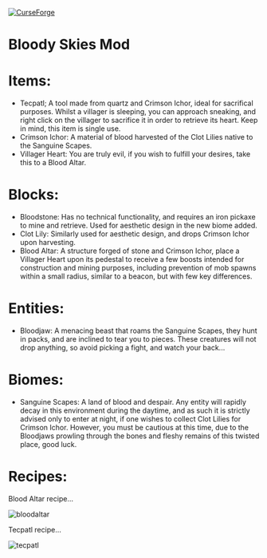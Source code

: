 [![CurseForge](https://cf.way2muchnoise.eu/versions/543660.svg)](https://www.curseforge.com/minecraft/mc-mods/strippable-stone)
# Bloody Skies Mod

# Items:
- Tecpatl; A tool made from quartz and Crimson Ichor, ideal for sacrifical purposes. Whilst a villager is sleeping, you can approach sneaking, and right click on the villager to sacrifice it in order to retrieve its heart. Keep in mind, this item is single use.
- Crimson Ichor: A material of blood harvested of the Clot Lilies native to the Sanguine Scapes.
- Villager Heart: You are truly evil, if you wish to fulfill your desires, take this to a Blood Altar.

# Blocks:
- Bloodstone: Has no technical functionality, and requires an iron pickaxe to mine and retrieve. Used for aesthetic design in the new biome added.
- Clot Lily: Similarly used for aesthetic design, and drops Crimson Ichor upon harvesting.
- Blood Altar: A structure forged of stone and Crimson Ichor, place a Villager Heart upon its pedestal to receive a few boosts intended for construction and mining purposes, including prevention of mob spawns within a small radius, similar to a beacon, but with few key differences.

# Entities:
- Bloodjaw: A menacing beast that roams the Sanguine Scapes, they hunt in packs, and are inclined to tear you to pieces. These creatures will not drop anything, so avoid picking a fight, and watch your back...

# Biomes:
- Sanguine Scapes: A land of blood and despair. Any entity will rapidly decay in this environment during the daytime, and as such it is strictly advised only to enter at night, if one wishes to collect Clot Lilies for Crimson Ichor. However, you must be cautious at this time, due to the Bloodjaws prowling through the bones and fleshy remains of this twisted place, good luck. 

# Recipes:
Blood Altar recipe...

![bloodaltar](https://user-images.githubusercontent.com/91941086/144445122-a0e068a7-c9ef-4130-a504-654df3d8ecbd.png)

Tecpatl recipe...

![tecpatl](https://user-images.githubusercontent.com/91941086/144445463-5b2a748e-b648-4be7-8775-d2e3b46716c7.png)

